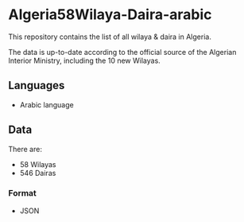 # Algeria58Wilaya-Daira-arabic

This repository contains the list of all wilaya & daira in Algeria.

The data is up-to-date according to the official source of the Algerian Interior Ministry, including the 10 new Wilayas.

## Languages
 
- Arabic language

## Data

There are:

- 58 Wilayas 
- 546 Dairas 

### Format

- JSON 

